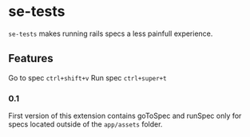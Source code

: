 # se-tests

`se-tests` makes running rails specs a less painfull experience.

## Features

Go to spec `ctrl+shift+v`
Run spec `ctrl+super+t`

### 0.1

First version of this extension contains goToSpec and runSpec only for specs located outside of the `app/assets` folder.